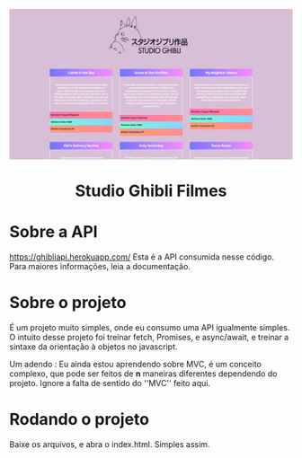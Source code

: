 <img src="/src/images/ghibli.png" align="center"></img>

<h1 align="center">Studio Ghibli Filmes</h1>

# Sobre a API

https://ghibliapi.herokuapp.com/
Esta é a API consumida nesse código. Para maiores informações, leia a documentação.

# Sobre o projeto

É um projeto muito simples, onde eu consumo uma API igualmente simples. O intuito desse projeto foi treinar fetch, Promises, e async/await, e treinar a sintaxe da orientação à objetos no javascript.

Um adendo : Eu ainda estou aprendendo sobre MVC, é um conceito complexo, que pode ser feitos de **n** maneiras diferentes dependendo do projeto. Ignore a falta de sentido do ''MVC'' feito aqui.

# Rodando o projeto

Baixe os arquivos, e abra o index.html. Simples assim.
